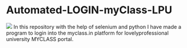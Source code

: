 # Automated-LOGIN-myClass-LPU
<img src="https://img.shields.io/badge/made%20with-python-yellowgreen" />
In this repository with the help of selenium and python I have made a program to login into the myclass.in platform for lovelyprofessional university MYCLASS portal.
